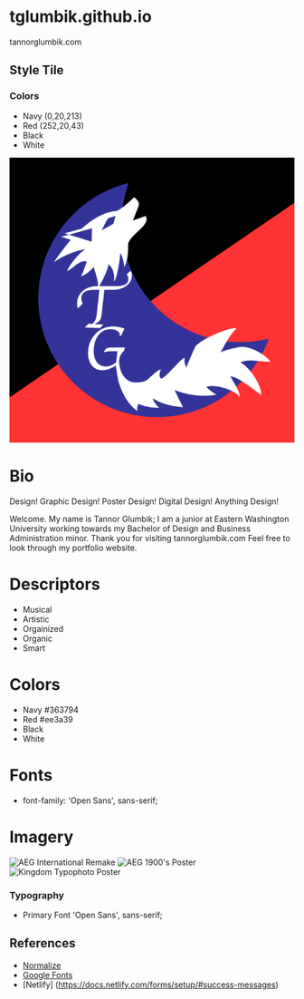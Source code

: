 # tglumbik.github.io
tannorglumbik.com

## Style Tile
### Colors
* Navy (0,20,213)
* Red (252,20,43)
* Black
* White

![Tannor Glumbik Logo](img/TG_Logo_720.png)

# Bio

Design!
Graphic Design!
Poster Design!
Digital Design!
Anything Design!

Welcome. My name is Tannor Glumbik; I am a junior at Eastern Washington University working towards my Bachelor of Design and Business Administration minor. Thank you for visiting tannorglumbik.com Feel free to look through my portfolio website.  


# Descriptors

* Musical
* Artistic
* Orgainized
* Organic
* Smart

# Colors

* Navy #363794
* Red #ee3a39
* Black
* White

# Fonts

* font-family: 'Open Sans', sans-serif;



# Imagery

![AEG International Remake](https://s3-us-west-2.amazonaws.com/s.cdpn.io/3974469/Glumbik_Int_Remake.png)
![AEG 1900's Poster](https://s3-us-west-2.amazonaws.com/s.cdpn.io/3974469/aeg_og_poster.jpg)
![Kingdom Typophoto Poster](https://s3-us-west-2.amazonaws.com/s.cdpn.io/3974469/Glumbik_DHist_Bauhaus.png)



### Typography
* Primary Font 'Open Sans', sans-serif;

## References
* [Normalize](https://necolas.github.io/normalize.css/)
* [Google Fonts](https://fonts.google.com/)
* [Netlify] (https://docs.netlify.com/forms/setup/#success-messages)
